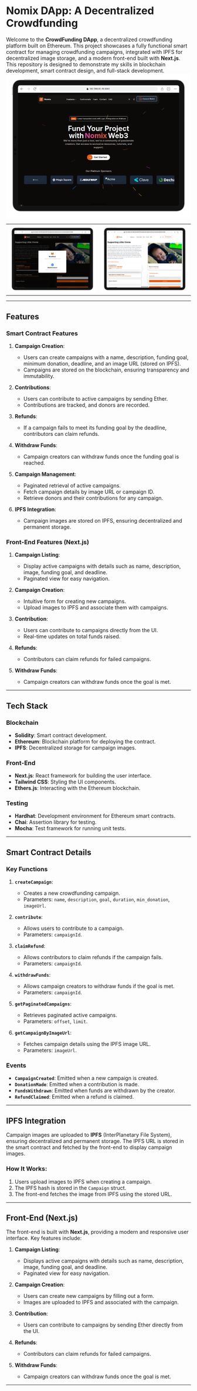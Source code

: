 # Nomix  DApp: A Decentralized Crowdfunding
Welcome to the **CrowdFunding DApp**, a decentralized crowdfunding platform built on Ethereum. This project showcases a fully functional smart contract for managing crowdfunding campaigns, integrated with IPFS for decentralized image storage, and a modern front-end built with **Next.js**. This repository is designed to demonstrate my skills in blockchain development, smart contract design, and full-stack development.
![Image 2](./assets/device2.png)

|  | |
|---------|---------| 
| ![Image 1](./assets/device3.png) | ![Image 2](./assets/device4.png)|



---

## Features

### Smart Contract Features
1. **Campaign Creation**:
   - Users can create campaigns with a name, description, funding goal, minimum donation, deadline, and an image URL (stored on IPFS).
   - Campaigns are stored on the blockchain, ensuring transparency and immutability.

2. **Contributions**:
   - Users can contribute to active campaigns by sending Ether.
   - Contributions are tracked, and donors are recorded.

3. **Refunds**:
   - If a campaign fails to meet its funding goal by the deadline, contributors can claim refunds.

4. **Withdraw Funds**:
   - Campaign creators can withdraw funds once the funding goal is reached.

5. **Campaign Management**:
   - Paginated retrieval of active campaigns.
   - Fetch campaign details by image URL or campaign ID.
   - Retrieve donors and their contributions for any campaign.

6. **IPFS Integration**:
   - Campaign images are stored on IPFS, ensuring decentralized and permanent storage.

### Front-End Features (Next.js)
1. **Campaign Listing**:
   - Display active campaigns with details such as name, description, image, funding goal, and deadline.
   - Paginated view for easy navigation.

2. **Campaign Creation**:
   - Intuitive form for creating new campaigns.
   - Upload images to IPFS and associate them with campaigns.

3. **Contribution**:
   - Users can contribute to campaigns directly from the UI.
   - Real-time updates on total funds raised.

4. **Refunds**:
   - Contributors can claim refunds for failed campaigns.

5. **Withdraw Funds**:
   - Campaign creators can withdraw funds once the goal is met.

---

## Tech Stack

### Blockchain
- **Solidity**: Smart contract development.
- **Ethereum**: Blockchain platform for deploying the contract.
- **IPFS**: Decentralized storage for campaign images.

### Front-End
- **Next.js**: React framework for building the user interface.
- **Tailwind CSS**: Styling the UI components.
- **Ethers.js**: Interacting with the Ethereum blockchain.

### Testing
- **Hardhat**: Development environment for Ethereum smart contracts.
- **Chai**: Assertion library for testing.
- **Mocha**: Test framework for running unit tests.

---

## Smart Contract Details

### Key Functions
1. **`createCampaign`**:
   - Creates a new crowdfunding campaign.
   - Parameters: `name`, `description`, `goal`, `duration`, `min_donation`, `imageUrl`.

2. **`contribute`**:
   - Allows users to contribute to a campaign.
   - Parameters: `campaignId`.

3. **`claimRefund`**:
   - Allows contributors to claim refunds if the campaign fails.
   - Parameters: `campaignId`.

4. **`withdrawFunds`**:
   - Allows campaign creators to withdraw funds if the goal is met.
   - Parameters: `campaignId`.

5. **`getPaginatedCampaigns`**:
   - Retrieves paginated active campaigns.
   - Parameters: `offset`, `limit`.

6. **`getCampaignByImageUrl`**:
   - Fetches campaign details using the IPFS image URL.
   - Parameters: `imageUrl`.

### Events
- **`CampaignCreated`**: Emitted when a new campaign is created.
- **`DonationMade`**: Emitted when a contribution is made.
- **`FundsWithdrawn`**: Emitted when funds are withdrawn by the creator.
- **`RefundClaimed`**: Emitted when a refund is claimed.

---

## IPFS Integration

Campaign images are uploaded to **IPFS** (InterPlanetary File System), ensuring decentralized and permanent storage. The IPFS URL is stored in the smart contract and fetched by the front-end to display campaign images.

### How It Works:
1. Users upload images to IPFS when creating a campaign.
2. The IPFS hash is stored in the `Campaign` struct.
3. The front-end fetches the image from IPFS using the stored URL.

---

## Front-End (Next.js)

The front-end is built with **Next.js**, providing a modern and responsive user interface. Key features include:

1. **Campaign Listing**:
   - Displays active campaigns with details such as name, description, image, funding goal, and deadline.
   - Paginated view for easy navigation.

2. **Campaign Creation**:
   - Users can create new campaigns by filling out a form.
   - Images are uploaded to IPFS and associated with the campaign.

3. **Contribution**:
   - Users can contribute to campaigns by sending Ether directly from the UI.

4. **Refunds**:
   - Contributors can claim refunds for failed campaigns.

5. **Withdraw Funds**:
   - Campaign creators can withdraw funds once the goal is met.

---

